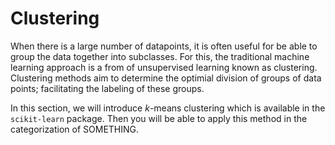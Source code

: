 # Clustering

When there is a large number of datapoints, it is often useful for be able to group the data together into subclasses. 
For this, the traditional machine learning approach is a from of unsupervised learning known as clustering. 
Clustering methods aim to determine the optimial division of groups of data points; facilitating the labeling of these groups.

In this section, we will introduce *k*-means clustering which is available in the `scikit-learn` package. 
Then you will be able to apply this method in the categorization of SOMETHING. 